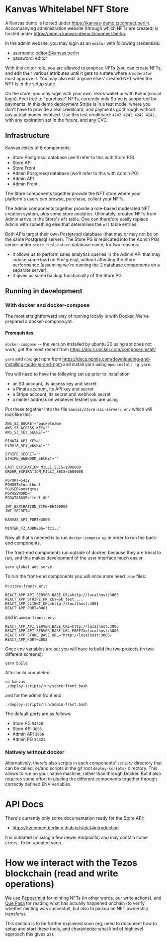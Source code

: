 # Kanvas Whitelabel NFT Store

A Kanvas demo is hosted under https://kanvas-demo.tzconnect.berlin. Accompanying administration website (through which NFTs are created) is hosted under https://admin.kanvas-demo.tzconnect.berlin.

In the admin website, you may login as an `editor` with following credentials:
- username: editor@kanvas.berlin
- password: editor

With this editor role, you are allowed to propose NFTs (you can create NFTs, and edit their various attributes until it gets to a state where a `moderator` must approve it. You may also edit anyone elses' created NFT when the NFT is in the setup state.

On the store, you may login with your own Tezos wallet or with Kukai (social login). Feel free to "purchase" NFTs, currently only Stripe is supported for payments. In this demo deployment Stripe is in a test mode, where you don't have to provide a real creditcard, and payments go through without any actual money involved. Use this test creditcard: `4242 4242 4242 4242`, with any expiration set in the future, and any CVC.

## Infrastructure

Kanvas exists of 6 components:
- Store Postgresql database (we'll refer to this with Store PG)
- Store API
- Store Front
- Admin Postgresql database (we'll refer to this with Admin PG)
- Admin API
- Admin Front

The Store components together provide the NFT store where your platform's users can browse, purchase, collect your NFTs.

The Admin components together provide a role-based moderated NFT creation system, plus some store analytics. Ultimately,
created NFTs from Admin arrive in the Store's `nft` table. One can therefore easily replace Admin with something else
that determines the `nft` table entries.

Both APIs target their own Postgresql database (that may or may not be on the same Postgresql server). The Store PG is
replicated into the Admin PGs server under `store_replication` database name, for two reasons:
- It allows us to perform sales analytics queries in the Admin API that may induce some load on Postgresql, without affecting the Store performance (assuming we're running the 2 database components on a separate server).
- It gives us some backup functionality of the Store PG.

## Running in development

### With docker and docker-compose
The most straightforward way of running locally is with Docker. We've prepared a docker-compose.yml.

#### Prerequisites

`docker-compose` -- the version installed by ubuntu 20 using apt does not work, get the most recent from https://docs.docker.com/compose/install/

`yarn` and `npm`: get npm from https://docs.npmjs.com/downloading-and-installing-node-js-and-npm and install yarn using `npm install -g yarn`.

You will need to have the following set up prior to installation
- an S3 account, its access key and secret
- a Pinata account, its API key and secret
- a Stripe account, its secret and webhook secret
- a minter address on whatever testnet you are using

Put these together into the file `kanvas/store-api-server/.env` which will look like this:

```
AWS_S3_BUCKET='bucketname'
AWS_S3_ACCESS_KEY=''
AWS_S3_KEY_SECRET=''

PINATA_API_KEY=''
PINATA_API_SECRET=''

STRIPE_SECRET=''
STRIPE_WEBHOOK_SECRET=''

CART_EXPIRATION_MILLI_SECS=1800000
ORDER_EXPIRATION_MILLI_SECS=3600000

PGPORT=5432
PGHOST=localhost
PGUSER=postgres
PGPASSWORD=''
PGDATABASE='test_db'

JWT_EXPIRATION_TIME=86400000
JWT_SECRET=''

KANVAS_API_PORT=3000

MINTER_TZ_ADDRESS='tz1..'
```

Now all that's needed is to run `docker-compose up` in order to run the back-end components.

The front-end components run outside of docker, because they are trivial to run, and this makes development of the user interface much easier.

```
yarn global add serve
```

To run the front-end components you will once more need `.env` files:

in `store-front/.env`:

```
REACT_APP_API_SERVER_BASE_URL=http://localhost:3005
REACT_APP_STRIPE_PK_KEY=pk_test_...
REACT_APP_CLIENT_URL=http://localhost:3001
REACT_APP_PORT=3001
```

and in `admin-front/.env`:
```
REACT_APP_API_SERVER_BASE_URL=http://localhost:3006
REACT_APP_API_SERVER_BASE_URL_PREFIX=localhost:3006
REACT_APP_STORE_BASE_URL="http://localhost:3005/
REACT_APP_PORT=3002
```

Once env variables are set you will have to build the two projects (in two different screens):

```
yarn build
```

After build completed:

```
cd kanvas
./deploy-scripts/run/store-front.bash
```

and for the admin front end:

```
./deploy-scripts/run/admin-front.bash
```


The default ports are as follows:
* Store PG `54320`
* Store API `3005`
* Admin API `3006`
* Admin PG `54321`

### Natively without docker

Alternatively, there's also scripts in each components' `script/` directory that can be called, or/and scripts in the git root `deploy-scripts/` directory. This allows to run on your native machine, rather than through Docker. But it also requires some effort in glueing the different components together through correctly defined ENV variables.


# API Docs

There's currently only some documentation ready for the Store API:

- https://tzconnectberlin.github.io/slate/#introduction

It is outdated (missing a few newer endpoints) and may contain some errors. To be updated soon.


# How we interact with the Tezos blockchain (read and write operations)

We use [Peppermint](https://github.com/tzConnectBerlin/peppermint) for minting NFTs (in other words, our write actions), and [Que Pasa](https://github.com/tzConnectBerlin/que-pasa) for reading what has actually happened onchain (to verify whether minting was succesfull, but also to pickup on NFT ownership transfers).

This section is to be further explained soon (eg, need to document how to setup and start these tools, and characterize what kind of highlevel approach this gives us).
